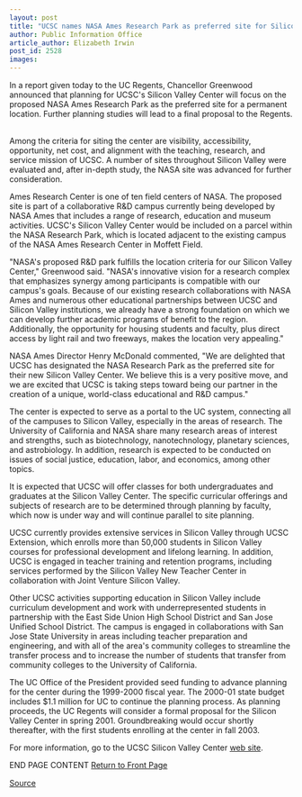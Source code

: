```yaml
---
layout: post
title: "UCSC names NASA Ames Research Park as preferred site for Silicon Valley Center"
author: Public Information Office
article_author: Elizabeth Irwin
post_id: 2528
images:
---
```


<p>
  In a report given today to the UC Regents, Chancellor Greenwood announced that planning for UCSC's Silicon Valley Center will focus on the proposed NASA Ames Research Park as the preferred site for a permanent location. Further planning studies will lead to a final proposal to the Regents.
</p><br>
Among the criteria for siting the center are visibility, accessibility, opportunity, net cost, and alignment with the teaching, research, and service mission of UCSC. A number of sites throughout Silicon Valley were evaluated and, after in-depth study, the NASA site was advanced for further consideration.
<p>
  Ames Research Center is one of ten field centers of NASA. The proposed site is part of a collaborative R&amp;D campus currently being developed by NASA Ames that includes a range of research, education and museum activities. UCSC's Silicon Valley Center would be included on a parcel within the NASA Research Park, which is located adjacent to the existing campus of the NASA Ames Research Center in Moffett Field.
</p>
<p>
  "NASA's proposed R&amp;D park fulfills the location criteria for our Silicon Valley Center," Greenwood said. "NASA's innovative vision for a research complex that emphasizes synergy among participants is compatible with our campus's goals. Because of our existing research collaborations with NASA Ames and numerous other educational partnerships between UCSC and Silicon Valley institutions, we already have a strong foundation on which we can develop further academic programs of benefit to the region. Additionally, the opportunity for housing students and faculty, plus direct access by light rail and two freeways, makes the location very appealing."
</p>
<p>
  NASA Ames Director Henry McDonald commented, "We are delighted that UCSC has designated the NASA Research Park as the preferred site for their new Silicon Valley Center. We believe this is a very positive move, and we are excited that UCSC is taking steps toward being our partner in the creation of a unique, world-class educational and R&amp;D campus."
</p>
<p>
  The center is expected to serve as a portal to the UC system, connecting all of the campuses to Silicon Valley, especially in the areas of research. The University of California and NASA share many research areas of interest and strengths, such as biotechnology, nanotechnology, planetary sciences, and astrobiology. In addition, research is expected to be conducted on issues of social justice, education, labor, and economics, among other topics.
</p>
<p>
  It is expected that UCSC will offer classes for both undergraduates and graduates at the Silicon Valley Center. The specific curricular offerings and subjects of research are to be determined through planning by faculty, which now is under way and will continue parallel to site planning.
</p>
<p>
  UCSC currently provides extensive services in Silicon Valley through UCSC Extension, which enrolls more than 50,000 students in Silicon Valley courses for professional development and lifelong learning. In addition, UCSC is engaged in teacher training and retention programs, including services performed by the Silicon Valley New Teacher Center in collaboration with Joint Venture Silicon Valley.
</p>
<p>
  Other UCSC activities supporting education in Silicon Valley include curriculum development and work with underrepresented students in partnership with the East Side Union High School District and San Jose Unified School District. The campus is engaged in collaborations with San Jose State University in areas including teacher preparation and engineering, and with all of the area's community colleges to streamline the transfer process and to increase the number of students that transfer from community colleges to the University of California.
</p>
<p>
  The UC Office of the President provided seed funding to advance planning for the center during the 1999-2000 fiscal year. The 2000-01 state budget includes $1.1 million for UC to continue the planning process. As planning proceeds, the UC Regents will consider a formal proposal for the Silicon Valley Center in spring 2001. Groundbreaking would occur shortly thereafter, with the first students enrolling at the center in fall 2003.
</p>
<p>
  For more information, go to the UCSC Silicon Valley Center <a href="http://svcenter.ucsc.edu">web site</a>.
</p>
<p>
  END PAGE CONTENT <a href="../../index.html">Return to Front Page</a> <img align="bottom" alt=" " border="0" height="1" src="../../images/trans.gif" width="385">
</p>
<p><a href="http://www1.ucsc.edu/currents/00-01/07-31/silicon_center.html" title="Permalink to silicon_center">Source</a></p>

